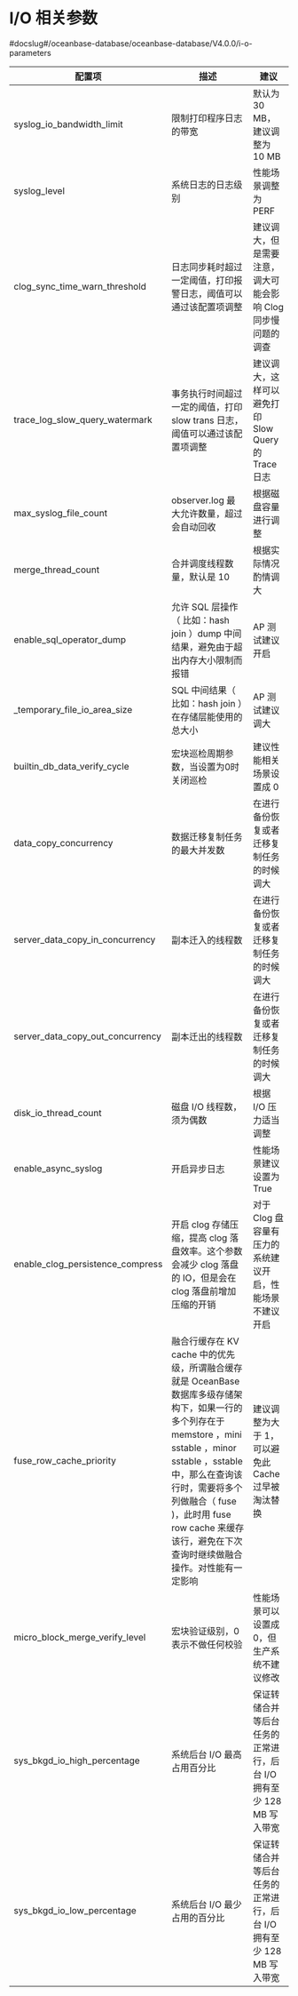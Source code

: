 I/O 相关参数 
=============================
#docslug#/oceanbase-database/oceanbase-database/V4.0.0/i-o-parameters



|               配置项                |                                                                                              描述                                                                                               |                    建议                    |
|----------------------------------|-----------------------------------------------------------------------------------------------------------------------------------------------------------------------------------------------|------------------------------------------|
| syslog_io_bandwidth_limit        | 限制打印程序日志的带宽                                                                                                                                                                                   | 默认为 30 MB，建议调整为 10 MB                    |
| syslog_level                     | 系统日志的日志级别                                                                                                                                                                                     | 性能场景调整为 PERF                             |
| clog_sync_time_warn_threshold    | 日志同步耗时超过一定阈值，打印报警日志，阈值可以通过该配置项调整                                                                                                                                                              | 建议调大，但是需要注意，调大可能会影响 Clog 同步慢问题的调查        |
| trace_log_slow_query_watermark   | 事务执行时间超过一定的阈值，打印 slow trans 日志，阈值可以通过该配置项调整                                                                                                                                                   | 建议调大，这样可以避免打印 Slow Query 的 Trace 日志      |
| max_syslog_file_count            | observer.log 最大允许数量，超过会自动回收                                                                                                                                                                   | 根据磁盘容量进行调整                               |
| merge_thread_count               | 合并调度线程数量，默认是 10                                                                                                                                                                               | 根据实际情况酌情调大                               |
| enable_sql_operator_dump         | 允许 SQL 层操作（ 比如：hash join ）dump 中间结果，避免由于超出内存大小限制而报错                                                                                                                                           | AP 测试建议开启                                |
| _temporary_file_io_area_size     | SQL 中间结果（ 比如：hash join ）在存储层能使用的总大小                                                                                                                                                           | AP 测试建议调大                                |
| builtin_db_data_verify_cycle     | 宏块巡检周期参数，当设置为0时关闭巡检                                                                                                                                                                           | 建议性能相关场景设置成 0                            |
| data_copy_concurrency            | 数据迁移复制任务的最大并发数                                                                                                                                                                                | 在进行备份恢复或者迁移复制任务的时候调大                     |
| server_data_copy_in_concurrency  | 副本迁入的线程数                                                                                                                                                                                      | 在进行备份恢复或者迁移复制任务的时候调大                     |
| server_data_copy_out_concurrency | 副本迁出的线程数                                                                                                                                                                                      | 在进行备份恢复或者迁移复制任务的时候调大                     |
| disk_io_thread_count             | 磁盘 I/O 线程数，须为偶数                                                                                                                                                                               | 根据 I/O 压力适当调整                            |
| enable_async_syslog              | 开启异步日志                                                                                                                                                                                        | 性能场景建议设置为 True                           |
| enable_clog_persistence_compress | 开启 clog 存储压缩，提高 clog 落盘效率。这个参数会减少 clog 落盘的 IO，但是会在 clog 落盘前增加压缩的开销                                                                                                                            | 对于 Clog 盘容量有压力的系统建议开启，性能场景不建议开启          |
| fuse_row_cache_priority          | 融合行缓存在 KV cache 中的优先级，所谓融合缓存就是 OceanBase 数据库多级存储架构下，如果一行的多个列存在于 memstore ，mini sstable ，minor sstable ，sstable 中，那么在查询该行时，需要将多个列做融合（ fuse )，此时用 fuse row cache 来缓存该行，避免在下次查询时继续做融合操作。对性能有一定影响 | 建议调整为大于 1，可以避免此 Cache 过早被淘汰替换            |
| micro_block_merge_verify_level   | 宏块验证级别，0 表示不做任何校验                                                                                                                                                                             | 性能场景可以设置成 0，但生产系统不建议修改                   |
| sys_bkgd_io_high_percentage      | 系统后台 I/O 最高占用百分比                                                                                                                                                                              | 保证转储合并等后台任务的正常进行，后台 I/O 拥有至少 128 MB 写入带宽 |
| sys_bkgd_io_low_percentage       | 系统后台 I/O 最少占用的百分比                                                                                                                                                                             | 保证转储合并等后台任务的正常进行，后台 I/O 拥有至少 128 MB 写入带宽 |



